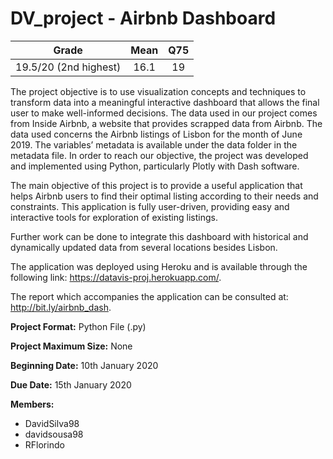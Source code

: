 # DV_project - Airbnb Dashboard

| Grade                | Mean                  | Q75                |
|:--------------------:|:---------------------:|:------------------:|
| 19.5/20 (2nd highest)| 16.1                  | 19                 |

The project objective is to use visualization concepts and techniques to transform data into a meaningful interactive dashboard that allows the final user to make well-informed decisions. The data used in our project comes from Inside Airbnb, a website that provides scrapped data from Airbnb. The data used concerns the Airbnb listings of Lisbon for the month of June 2019. The variables’ metadata is available under the data folder in the metadata file. In order to reach our objective, the project was developed and implemented using Python, particularly Plotly with Dash software.

The main objective of this project is to provide a useful application that helps Airbnb users to find their optimal listing according to their needs and constraints. This application is fully user-driven, providing easy and interactive tools for exploration of existing listings. 

Further work can be done to integrate this dashboard with historical and dynamically updated data from several locations besides Lisbon.

The application was deployed using Heroku and is available through the following link: https://datavis-proj.herokuapp.com/.

The report which accompanies the application can be consulted at: http://bit.ly/airbnb_dash.

**Project Format:** Python File (.py)

**Project Maximum Size:** None

**Beginning Date:** 10th January 2020

**Due Date:** 15th January 2020

**Members:**

- DavidSilva98
- davidsousa98
- RFlorindo


